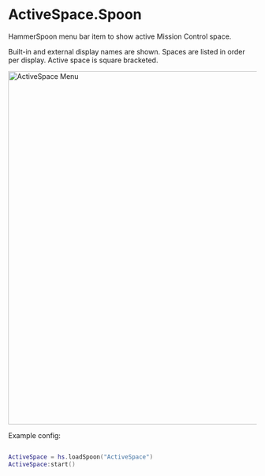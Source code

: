 # ActiveSpace.Spoon
HammerSpoon menu bar item to show active Mission Control space.

Built-in and external display names are shown. Spaces are listed in order per display. Active space is square bracketed.

<img width="716" alt="ActiveSpace Menu" src="https://github.com/mogenson/ActiveSpace.Spoon/assets/900731/2ea56416-47bc-4fdd-8e16-950f23f57edd">


Example config:
```lua

ActiveSpace = hs.loadSpoon("ActiveSpace")
ActiveSpace:start()
```
